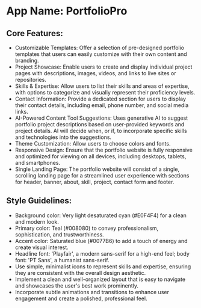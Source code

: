 # **App Name**: PortfolioPro

## Core Features:

- Customizable Templates: Offer a selection of pre-designed portfolio templates that users can easily customize with their own content and branding.
- Project Showcase: Enable users to create and display individual project pages with descriptions, images, videos, and links to live sites or repositories.
- Skills & Expertise: Allow users to list their skills and areas of expertise, with options to categorize and visually represent their proficiency levels.
- Contact Information: Provide a dedicated section for users to display their contact details, including email, phone number, and social media links.
- AI-Powered Content Tool Suggestions: Uses generative AI to suggest portfolio project descriptions based on user-provided keywords and project details. AI will decide when, or if, to incorporate specific skills and technologies into the suggestions.
- Theme Customization: Allow users to choose colors and fonts.
- Responsive Design: Ensure that the portfolio website is fully responsive and optimized for viewing on all devices, including desktops, tablets, and smartphones.
- Single Landing Page: The portfolio website will consist of a single, scrolling landing page for a streamlined user experience with sections for header, banner, about, skill, project, contact form and footer.

## Style Guidelines:

- Background color: Very light desaturated cyan (#E0F4F4) for a clean and modern look.
- Primary color: Teal (#008080) to convey professionalism, sophistication, and trustworthiness.
- Accent color: Saturated blue (#0077B6) to add a touch of energy and create visual interest.
- Headline font: 'Playfair', a modern sans-serif for a high-end feel; body font: 'PT Sans', a humanist sans-serif.
- Use simple, minimalist icons to represent skills and expertise, ensuring they are consistent with the overall design aesthetic.
- Implement a clean and well-organized layout that is easy to navigate and showcases the user's best work prominently.
- Incorporate subtle animations and transitions to enhance user engagement and create a polished, professional feel.